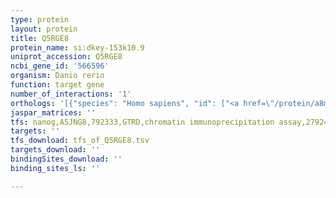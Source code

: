 ```yaml
---
type: protein
layout: protein
title: Q5RGE8
protein_name: si:dkey-153k10.9
uniprot_accession: Q5RGE8
ncbi_gene_id: '566596'
organism: Danio rerio
function: target gene
number_of_interactions: '1'
orthologs: '[{"species": "Homo sapiens", "id": ["<a href=\"/protein/a8mwy0\">A8MWY0</a>"]}, {"species": "Mus musculus", "id": ["<a href=\"/protein/q3uzv7\">Q3UZV7</a>"]}, {"species": "Rattus norvegicus", "id": ["F1M4B6"]}, {"species": "Caenorhabditis elegans", "id": ["<a href=\"/protein/q9na40\">Q9NA40</a>"]}]'
jaspar_matrices: ''
tfs: nanog,A5JNG8,792333,GTRD,chromatin immunoprecipitation assay,27924024%5Buid%5D,No
targets: ''
tfs_download: tfs_of_Q5RGE8.tsv
targets_download: ''
bindingSites_download: ''
binding_sites_ls: ''

---
```

